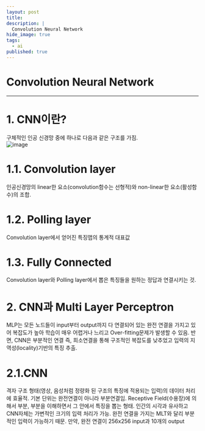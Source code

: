 ```yaml
---
layout: post
title: 
description: |
  Convolution Neural Network
hide_image: true
tags:
  - ai
published: true
---
```


# Convolution Neural Network
* * *

# 1. CNN이란?
구체적인 인공 신경망 중에 하나로 다음과 같은 구조를 가짐.   
![image](https://user-images.githubusercontent.com/69246778/129148386-6b401f0e-3821-4cdf-9088-4f4eb070cd77.png)

# 1.1. Convolution layer
인공신경망의 linear한 요소(convolution함수는 선형적)와 non-linear한 요소(활성함수)의 조합. 

# 1.2. Polling layer
Convolution layer에서 얻어진 특징맵의 통계적 대표값

# 1.3. Fully Connected
Convolution layer와 Polling layer에서 뽑은 특징들을 원하는 정답과 연결시키는 것. 

# 2. CNN과 Multi Layer Perceptron
MLP는 모든 노드들이 input부터 output까지 다 연결되어 있는 완전 연결을 가지고 있어 복잡도가 높아 학습이 매우 어렵거나 느리고 
Over-fitting문제가 발생할 수 있음. 반면, CNN은 부분적인 연결 즉, 희소연결을 통해 구조적인 복잡도를 낮추었고 입력의 지역성(locality)기반의
특징 추출. 

# 2.1.CNN
격자 구조 형태(영상, 음성처럼 정량화 된 구조의 특징에 적용되는 입력)의 데이터 처리에 효율적. 기본 단위는 완전연결이 아니라 부분연결임.
Receptive Field(수용장)에 의해서 부분, 부분을 이해하면서 그 안에서 특징을 뽑는 형태. 인간의 시각과 유사하고 CNN자체는 가변적인 크기의 
입력 처리가 가능. 완전 연결을 가지는 MLT와 달리 부분적인 입력이 가능하기 때문. 만약, 완전 연결이 256x256 input과 10개의 output
